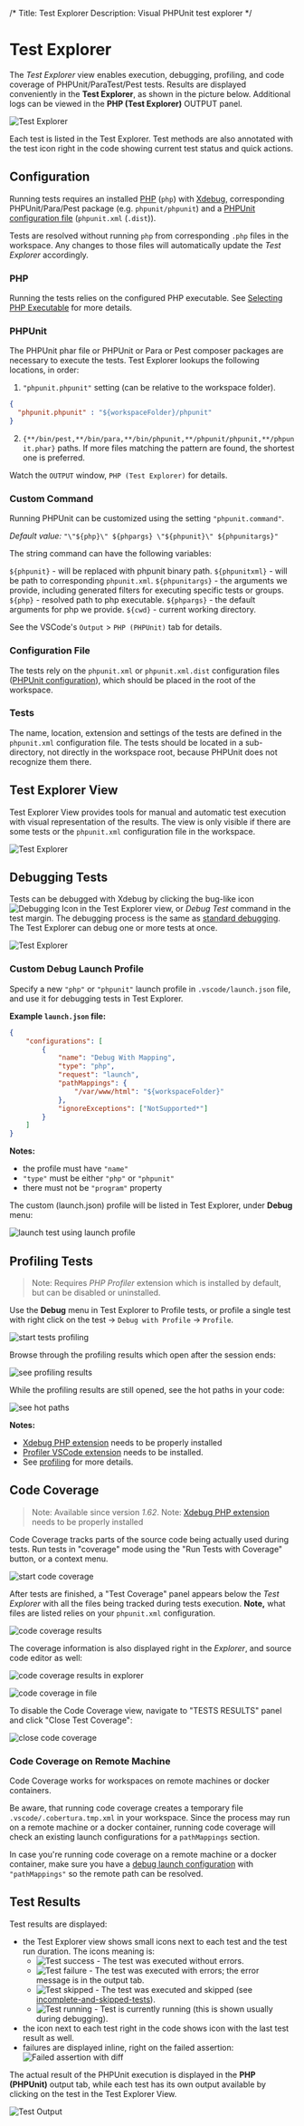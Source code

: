 /*
Title: Test Explorer
Description: Visual PHPUnit test explorer
*/

# Test Explorer

The _Test Explorer_ view enables execution, debugging, profiling, and code coverage of PHPUnit/ParaTest/Pest tests. Results are displayed conveniently in the **Test Explorer**, as shown in the picture below. Additional logs can be viewed in the **PHP (Test Explorer)** OUTPUT panel.

![Test Explorer](imgs/test-view.png)

Each test is listed in the Test Explorer. Test methods are also annotated with the test icon right in the code showing current test status and quick actions.

## Configuration

Running tests requires an installed [PHP](php-version.md) (`php`) with [Xdebug](https://xdebug.org/), corresponding PHPUnit/Para/Pest package (e.g. `phpunit/phpunit`) and a [PHPUnit configuration file](https://docs.phpunit.de/en/10.5/configuration.html) (`phpunit.xml` (`.dist`)).

Tests are resolved without running `php` from corresponding `.php` files in the workspace. Any changes to those files will automatically update the _Test Explorer_ accordingly.

### PHP

Running the tests relies on the configured PHP executable. See [Selecting PHP Executable](editor/php-version-select.md) for more details.

### PHPUnit

The PHPUnit phar file or PHPUnit or Para or Pest composer packages are necessary to execute the tests. Test Explorer lookups the following locations, in order:

1. `"phpunit.phpunit"` setting (can be relative to the workspace folder).
  ```json
  {
    "phpunit.phpunit" : "${workspaceFolder}/phpunit"
  }
  ```
2. `{**/bin/pest,**/bin/para,**/bin/phpunit,**/phpunit/phpunit,**/phpunit.phar}` paths. If more files matching the pattern are found, the shortest one is preferred.

Watch the `OUTPUT` window, `PHP (Test Explorer)` for details.

### Custom Command

Running PHPUnit can be customized using the setting `"phpunit.command"`.

_Default value:_ `"\"${php}\" ${phpargs} \"${phpunit}\" ${phpunitargs}"`

The string command can have the following variables:

`${phpunit}` - will be replaced with phpunit binary path.
`${phpunitxml}` - will be path to corresponding `phpunit.xml`.
`${phpunitargs}` - the arguments we provide, including generated filters for executing specific tests or groups.
`${php}` - resolved path to php executable.
`${phpargs}` - the default arguments for php we provide.
`${cwd}` - current working directory.

See the VSCode's `Output` > `PHP (PHPUnit)` tab for details.

### Configuration File

The tests rely on the `phpunit.xml` or `phpunit.xml.dist` configuration files ([PHPUnit configuration](https://phpunit.de/manual/6.5/en/appendixes.configuration.html)), which should be placed in the root of the workspace.

### Tests

The name, location, extension and settings of the tests are defined in the `phpunit.xml` configuration file. 
The tests should be located in a sub-directory, not directly in the workspace root, because PHPUnit does not recognize them there.

## Test Explorer View

Test Explorer View provides tools for manual and automatic test execution with visual representation of the results. The view is only visible if there are some tests or the `phpunit.xml` configuration file in the workspace.

![Test Explorer](imgs/test-explorer.gif)

## Debugging Tests

Tests can be debugged with Xdebug by clicking the bug-like icon ![Debugging Icon](imgs/test-debuging.png) in the Test Explorer view, or *Debug Test* command in the test margin. The debugging process is the same as [standard debugging](debug/index.md). The Test Explorer can debug one or more tests at once.

![Test Explorer](imgs/test-debug.gif)

### Custom Debug Launch Profile

Specify a new `"php"` or `"phpunit"` launch profile in `.vscode/launch.json` file, and use it for debugging tests in Test Explorer.

**Example `launch.json` file:**

```json
{
    "configurations": [
        {
            "name": "Debug With Mapping",
            "type": "php",
            "request": "launch",
            "pathMappings": {
                "/var/www/html": "${workspaceFolder}"
            },
            "ignoreExceptions": ["NotSupported*"]
        }
    ]
}
```

**Notes:**

- the profile must have `"name"`
- `"type"` must be either `"php"` or `"phpunit"`
- there must not be `"program"` property

The custom (launch.json) profile will be listed in Test Explorer, under **Debug** menu:

![launch test using launch profile](imgs/test-with-launch-profile.png)

## Profiling Tests

> Note: Requires _PHP Profiler_ extension which is installed by default, but can be disabled or uninstalled.

Use the **Debug** menu in Test Explorer to Profile tests, or profile a single test with right click on the test -> `Debug with Profile` -> `Profile`.

![start tests profiling](imgs/test-profile-menu.png)

Browse through the profiling results which open after the session ends:

![see profiling results](imgs/test-profile-functions.png)

While the profiling results are still opened, see the hot paths in your code:

![see hot paths](imgs/test-profile-hot.png)

**Notes:**

- [Xdebug PHP extension](debug/index.md) needs to be properly installed
- [Profiler VSCode extension](https://marketplace.visualstudio.com/items?itemName=DEVSENSE.profiler-php-vscode) needs to be installed.
- See [profiling](profiling.md) for more details.

## Code Coverage

> Note: Available since version _1.62_.
> Note: [Xdebug PHP extension](debug/index.md) needs to be properly installed

Code Coverage tracks parts of the source code being actually used during tests. Run tests in "coverage" mode using the "Run Tests with Coverage" button, or a context menu.

![start code coverage](imgs/code-coverage-start-button.png)

After tests are finished, a "Test Coverage" panel appears below the _Test Explorer_ with all the files being tracked during tests execution. **Note,** what files are listed relies on your `phpunit.xml` configuration.

![code coverage results](imgs/code-coverage-results.png)

The coverage information is also displayed right in the _Explorer_, and source code editor as well:

![code coverage results in explorer](imgs/code-coverage-results-explorer.png)

![code coverage in file](imgs/code-coverage-visual.png)

To disable the Code Coverage view, navigate to "TESTS RESULTS" panel and click "Close Test Coverage":

![close code coverage](imgs/close-code-coverage.png)

### Code Coverage on Remote Machine

Code Coverage works for workspaces on remote machines or docker containers.

Be aware, that running code coverage creates a temporary file `.vscode/.cobertura.tmp.xml` in your workspace. Since the process may run on a remote machine or a docker container, running code coverage will check an existing launch configurations for a `pathMappings` section.

In case you're running code coverage on a remote machine or a docker container, make sure you have a [debug launch configuration](debug/launch-json.md) with `"pathMappings"` so the remote path can be resolved.

## Test Results

Test results are displayed:

- the Test Explorer view shows small icons next to each test and the test run duration. The icons meaning is:
  * ![Test success](imgs/test-success.png) - The test was executed without errors.
  * ![Test failure](imgs/test-failure.png) - The test was executed with errors; the error message is in the output tab.
  * ![Test skipped](imgs/test-skipped.png) - The test was executed and skipped (see [incomplete-and-skipped-tests](https://phpunit.de/manual/6.5/en/incomplete-and-skipped-tests.html)).
  * ![Test running](imgs/test-running.png) - Test is currently running (this is shown usually during debugging).
- the icon next to each test right in the code shows icon with the last test result as well.
- failures are displayed inline, right on the failed assertion:
  ![Failed assertion with diff](imgs/test-diff.png)

The actual result of the PHPUnit execution is displayed in the **PHP (PHPUnit)** output tab, while each test has its own output available by clicking on the test in the Test Explorer View.

![Test Output](imgs/test-output.png)
